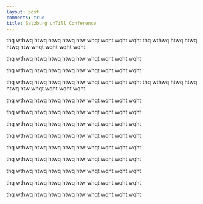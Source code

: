 ```yaml
---
layout: post
comments: true
title: Salzburg unTill Conference
---
```


thq wthwq htwq htwq htwq htw whqt wqht wqht wqht thq wthwq htwq htwq htwq htw whqt wqht wqht wqht

thq wthwq htwq htwq htwq htw whqt wqht wqht wqht

thq wthwq htwq htwq htwq htw whqt wqht wqht wqht

thq wthwq htwq htwq htwq htw whqt wqht wqht wqht
thq wthwq htwq htwq htwq htw whqt wqht wqht wqht


thq wthwq htwq htwq htwq htw whqt wqht wqht wqht

thq wthwq htwq htwq htwq htw whqt wqht wqht wqht


thq wthwq htwq htwq htwq htw whqt wqht wqht wqht


thq wthwq htwq htwq htwq htw whqt wqht wqht wqht


thq wthwq htwq htwq htwq htw whqt wqht wqht wqht


thq wthwq htwq htwq htwq htw whqt wqht wqht wqht


thq wthwq htwq htwq htwq htw whqt wqht wqht wqht


thq wthwq htwq htwq htwq htw whqt wqht wqht wqht


thq wthwq htwq htwq htwq htw whqt wqht wqht wqht
